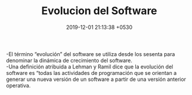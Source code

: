 ﻿---
layout: post
title:  "Evolucion del Software"
date:   2019-12-01 21:13:38 +0530
categories: clases
description: "Tratamos sobre la evolucion del software"
published: true
---
  <p>-El término “evolución” del software se utiliza desde los sesenta para denominar la dinámica de crecimiento del software.<br>
  -Una definición atribuida a Lehman y Ramil dice que la evolución del software es “todas las actividades de programación que se orientan a generar una nueva versión de un software a partir de una versión anterior operativa. </p>
  
